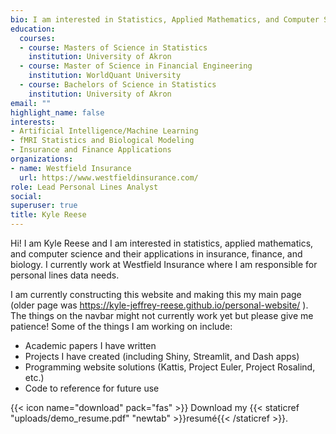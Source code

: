 ```yaml
---
bio: I am interested in Statistics, Applied Mathematics, and Computer Science and their applications in Insurance, Finance, and Biology.
education:
  courses:
  - course: Masters of Science in Statistics
    institution: University of Akron
  - course: Master of Science in Financial Engineering
    institution: WorldQuant University
  - course: Bachelors of Science in Statistics
    institution: University of Akron
email: ""
highlight_name: false
interests:
- Artificial Intelligence/Machine Learning
- fMRI Statistics and Biological Modeling
- Insurance and Finance Applications
organizations:
- name: Westfield Insurance
  url: https://www.westfieldinsurance.com/
role: Lead Personal Lines Analyst
social:
superuser: true
title: Kyle Reese
---
```


Hi! I am Kyle Reese and I am interested in statistics, applied mathematics, and computer science and their applications in insurance, finance, and biology. I currently work at Westfield Insurance where I am responsible for personal lines data needs. 

I am currently constructing this website and making this my main page (older page was https://kyle-jeffrey-reese.github.io/personal-website/
). The things on the navbar might not currently work yet but please give me patience! Some of the things I am working on include:

* Academic papers I have written
* Projects I have created (including Shiny, Streamlit, and Dash apps)
* Programming website solutions (Kattis, Project Euler, Project Rosalind, etc.)
* Code to reference for future use

{{< icon name="download" pack="fas" >}} Download my {{< staticref "uploads/demo_resume.pdf" "newtab" >}}resumé{{< /staticref >}}.

